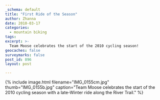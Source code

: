 ```yaml
---
_schema: default
title: "First Ride of the Season"
author: Zhanna
date: 2010-03-17
categories:
  - mountain biking
tags:
excerpt: >- 
  Team Moose celebrates the start of the 2010 cycling season!
geocaches: false
surveymarks: false
post_id: 896
layout: post    

---
```


{% include image.html filename="IMG_0155cm.jpg" thumb="IMG_0155b.jpg" caption="Team Moose celebrates the start of the 2010 cycling season with a late-Winter ride along the River Trail." %}
